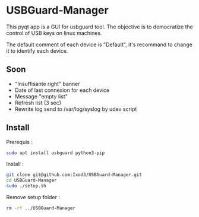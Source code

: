 # USBGuard-Manager

This pyqt app is a GUI for usbguard tool. The objective is to democratize the control of USB keys on linux machines.

The default comment of each device is "Default", it's recommand to change it to identify each device.

## Soon

- "Insuffisante right" banner
- Date of last connexion for each device
- Message "empty list"
- Refresh list (3 sec)
- Rewrite log send to /var/log/syslog by udev script

## Install

Prerequis :

```sh
sudo apt install usbguard python3-pip
```

Install :

```sh
git clone git@github.com:Ixod3/USBGuard-Manager.git
cd USBGuard-Manager
sudo ./setup.sh
```

Remove setup folder :

```sh
rm -rf ../USBGuard-Manager
```